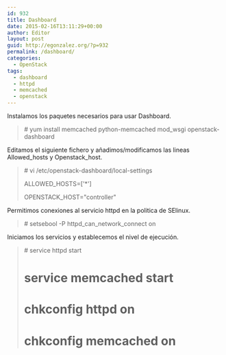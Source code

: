 ```yaml
---
id: 932
title: Dashboard
date: 2015-02-16T13:11:29+00:00
author: Editor
layout: post
guid: http://egonzalez.org/?p=932
permalink: /dashboard/
categories:
  - OpenStack
tags:
  - dashboard
  - httpd
  - memcached
  - openstack
---
```

Instalamos los paquetes necesarios para usar Dashboard.
<blockquote># yum install memcached python-memcached mod_wsgi openstack-dashboard</blockquote>
Editamos el siguiente fichero y añadimos/modificamos las lineas Allowed_hosts y Openstack_host.
<blockquote># vi /etc/openstack-dashboard/local-settings

ALLOWED_HOSTS=['*']

OPENSTACK_HOST="controller"</blockquote>
Permitimos conexiones al servicio httpd en la politica de SElinux.
<blockquote># setsebool -P httpd_can_network_connect on</blockquote>
Iniciamos los servicios y establecemos el nivel de ejecución.
<blockquote># service httpd start

# service memcached start

# chkconfig httpd on

# chkconfig memcached on</blockquote>